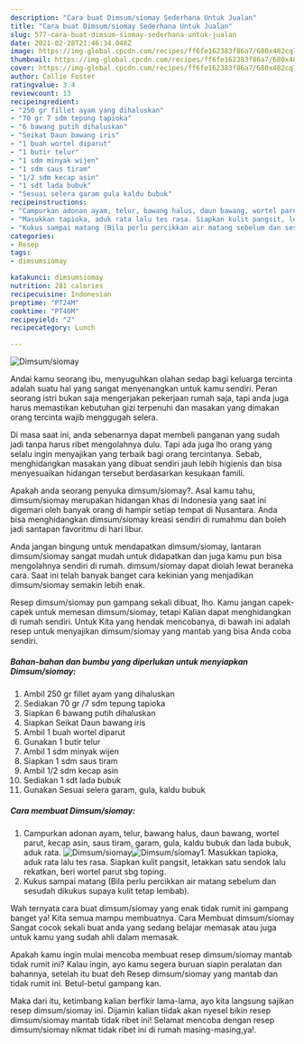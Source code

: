 ```yaml
---
description: "Cara buat Dimsum/siomay Sederhana Untuk Jualan"
title: "Cara buat Dimsum/siomay Sederhana Untuk Jualan"
slug: 577-cara-buat-dimsum-siomay-sederhana-untuk-jualan
date: 2021-02-28T21:46:34.048Z
image: https://img-global.cpcdn.com/recipes/ff6fe162383f86a7/680x482cq70/dimsumsiomay-foto-resep-utama.jpg
thumbnail: https://img-global.cpcdn.com/recipes/ff6fe162383f86a7/680x482cq70/dimsumsiomay-foto-resep-utama.jpg
cover: https://img-global.cpcdn.com/recipes/ff6fe162383f86a7/680x482cq70/dimsumsiomay-foto-resep-utama.jpg
author: Callie Foster
ratingvalue: 3.4
reviewcount: 13
recipeingredient:
- "250 gr fillet ayam yang dihaluskan"
- "70 gr 7 sdm tepung tapioka"
- "6 bawang putih dihaluskan"
- "Seikat Daun bawang iris"
- "1 buah wortel diparut"
- "1 butir telur"
- "1 sdm minyak wijen"
- "1 sdm saus tiram"
- "1/2 sdm kecap asin"
- "1 sdt lada bubuk"
- "Sesuai selera garam gula kaldu bubuk"
recipeinstructions:
- "Campurkan adonan ayam, telur, bawang halus, daun bawang, wortel parut, kecap asin, saus tiram, garam, gula, kaldu bubuk dan lada bubuk, aduk rata."
- "Masukkan tapioka, aduk rata lalu tes rasa. Siapkan kulit pangsit, letakkan satu sendok lalu rekatkan, beri wortel parut sbg toping."
- "Kukus sampai matang (Bila perlu percikkan air matang sebelum dan sesudah dikukus supaya kulit tetap lembab)."
categories:
- Resep
tags:
- dimsumsiomay

katakunci: dimsumsiomay 
nutrition: 281 calories
recipecuisine: Indonesian
preptime: "PT24M"
cooktime: "PT40M"
recipeyield: "2"
recipecategory: Lunch

---
```



![Dimsum/siomay](https://img-global.cpcdn.com/recipes/ff6fe162383f86a7/680x482cq70/dimsumsiomay-foto-resep-utama.jpg)

Andai kamu seorang ibu, menyuguhkan olahan sedap bagi keluarga tercinta adalah suatu hal yang sangat menyenangkan untuk kamu sendiri. Peran seorang istri bukan saja mengerjakan pekerjaan rumah saja, tapi anda juga harus memastikan kebutuhan gizi terpenuhi dan masakan yang dimakan orang tercinta wajib menggugah selera.

Di masa  saat ini, anda sebenarnya dapat membeli panganan yang sudah jadi tanpa harus ribet mengolahnya dulu. Tapi ada juga lho orang yang selalu ingin menyajikan yang terbaik bagi orang tercintanya. Sebab, menghidangkan masakan yang dibuat sendiri jauh lebih higienis dan bisa menyesuaikan hidangan tersebut berdasarkan kesukaan famili. 



Apakah anda seorang penyuka dimsum/siomay?. Asal kamu tahu, dimsum/siomay merupakan hidangan khas di Indonesia yang saat ini digemari oleh banyak orang di hampir setiap tempat di Nusantara. Anda bisa menghidangkan dimsum/siomay kreasi sendiri di rumahmu dan boleh jadi santapan favoritmu di hari libur.

Anda jangan bingung untuk mendapatkan dimsum/siomay, lantaran dimsum/siomay sangat mudah untuk didapatkan dan juga kamu pun bisa mengolahnya sendiri di rumah. dimsum/siomay dapat diolah lewat beraneka cara. Saat ini telah banyak banget cara kekinian yang menjadikan dimsum/siomay semakin lebih enak.

Resep dimsum/siomay pun gampang sekali dibuat, lho. Kamu jangan capek-capek untuk memesan dimsum/siomay, tetapi Kalian dapat menghidangkan di rumah sendiri. Untuk Kita yang hendak mencobanya, di bawah ini adalah resep untuk menyajikan dimsum/siomay yang mantab yang bisa Anda coba sendiri.

<!--inarticleads1-->

##### Bahan-bahan dan bumbu yang diperlukan untuk menyiapkan Dimsum/siomay:

1. Ambil 250 gr fillet ayam yang dihaluskan
1. Sediakan 70 gr /7 sdm tepung tapioka
1. Siapkan 6 bawang putih dihaluskan
1. Siapkan Seikat Daun bawang iris
1. Ambil 1 buah wortel diparut
1. Gunakan 1 butir telur
1. Ambil 1 sdm minyak wijen
1. Siapkan 1 sdm saus tiram
1. Ambil 1/2 sdm kecap asin
1. Sediakan 1 sdt lada bubuk
1. Gunakan Sesuai selera garam, gula, kaldu bubuk




<!--inarticleads2-->

##### Cara membuat Dimsum/siomay:

1. Campurkan adonan ayam, telur, bawang halus, daun bawang, wortel parut, kecap asin, saus tiram, garam, gula, kaldu bubuk dan lada bubuk, aduk rata.
<img src="https://img-global.cpcdn.com/steps/591aa63879c4a0dc/160x128cq70/dimsumsiomay-langkah-memasak-1-foto.jpg" alt="Dimsum/siomay"><img src="https://img-global.cpcdn.com/steps/5da5cf78c7f1c76b/160x128cq70/dimsumsiomay-langkah-memasak-1-foto.jpg" alt="Dimsum/siomay">1. Masukkan tapioka, aduk rata lalu tes rasa. Siapkan kulit pangsit, letakkan satu sendok lalu rekatkan, beri wortel parut sbg toping.
1. Kukus sampai matang (Bila perlu percikkan air matang sebelum dan sesudah dikukus supaya kulit tetap lembab).




Wah ternyata cara buat dimsum/siomay yang enak tidak rumit ini gampang banget ya! Kita semua mampu membuatnya. Cara Membuat dimsum/siomay Sangat cocok sekali buat anda yang sedang belajar memasak atau juga untuk kamu yang sudah ahli dalam memasak.

Apakah kamu ingin mulai mencoba membuat resep dimsum/siomay mantab tidak rumit ini? Kalau ingin, ayo kamu segera buruan siapin peralatan dan bahannya, setelah itu buat deh Resep dimsum/siomay yang mantab dan tidak rumit ini. Betul-betul gampang kan. 

Maka dari itu, ketimbang kalian berfikir lama-lama, ayo kita langsung sajikan resep dimsum/siomay ini. Dijamin kalian tiidak akan nyesel bikin resep dimsum/siomay mantab tidak ribet ini! Selamat mencoba dengan resep dimsum/siomay nikmat tidak ribet ini di rumah masing-masing,ya!.

